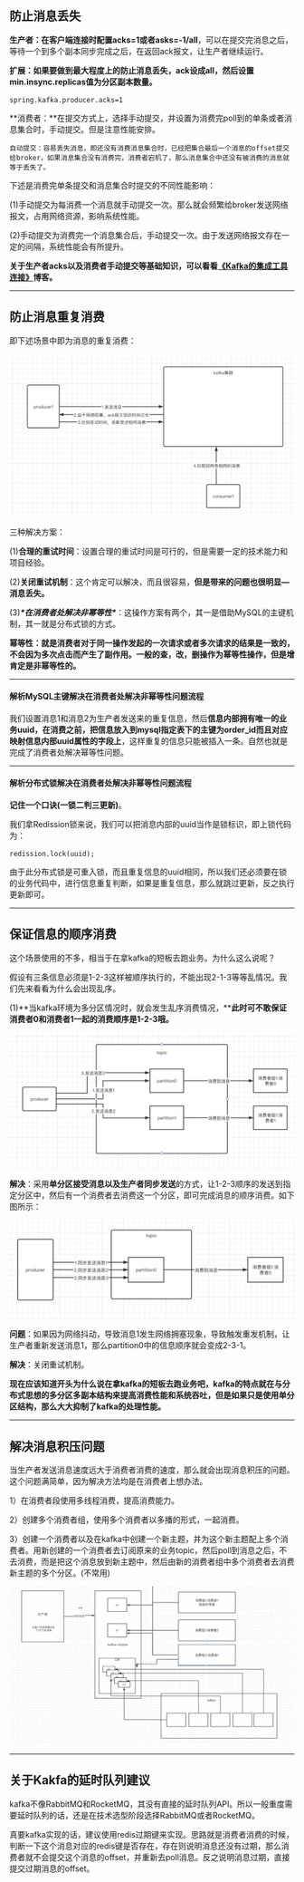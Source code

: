 ## 防止消息丢失

**生产者：**在客户端连接时配置**acks=1或者asks=-1/all**，可以在提交完消息之后，等待一个到多个副本同步完成之后，在返回ack报文，让生产者继续运行。

**扩展：如果要做到最大程度上的防止消息丢失，ack设成all，然后设置min.insync.replicas值为分区副本数量。**

```
spring.kafka.producer.acks=1
```

**消费者：**在提交方式上，选择手动提交，并设置为消费完poll到的单条或者消息集合时，手动提交。但是注意性能安排。

```
自动提交：容易丢失消息，即还没有消费消息集合时，已经把集合最后一个消息的offset提交给broker，如果消息集合没有消费完，消费者宕机了，那么消息集合中还没有被消费的消息就等于丢失了。
```

下述是消费完单条提交和消息集合时提交的不同性能影响：

(1)手动提交为每消费一个消息就手动提交一次。那么就会频繁给broker发送网络报文，占用网络资源，影响系统性能。

(2)手动提交为消费完一个消息集合后，手动提交一次。由于发送网络报文存在一定的间隔，系统性能会有所提升。

**关于生产者acks以及消费者手动提交等基础知识，可以看看[《Kafka的集成工具连接》](http://www.studylove.cn:8000/2022/01/20/kafka的集成工具连接/)博客。**

------

## 防止消息重复消费

即下述场景中即为消息的重复消费：

![img](../图库/场景优化01.png)

三种解决方案：

(1)**合理的重试时间**：设置合理的重试时间是可行的，但是需要一定的技术能力和项目经验。

(2)**关闭重试机制**：这个肯定可以解决，而且很容易，**但是带来的问题也很明显—消息丢失。**

(3)***\*在消费者处解决非幂等性\****：这操作方案有两个，其一是借助MySQL的主键机制，其一就是分布式锁的方式。

**幂等性：就是消费者对于同一操作发起的一次请求或者多次请求的结果是一致的，不会因为多次点击而产生了副作用。一般的查，改，删操作为幂等性操作，但是增肯定是非幂等性的。**

------

#### 解析MySQL主键解决**在消费者处解决非幂等性**问题流程

我们设置消息1和消息2为生产者发送来的重复信息，然后**信息内部拥有唯一的业务uuid，在消费之前，把信息放入到mysql指定表下的主键为order_id而且对应映射信息内部uuid属性的字段上**，这样重复的信息只能被插入一条。自然也就是完成了消费者处解决幂等性问题。

------

#### 解析分布式锁解决**在消费者处解决非幂等性**问题流程

**记住一个口诀(一锁二判三更新)**。

我们拿Redission锁来说，我们可以把消息内部的uuid当作是锁标识，即上锁代码为：

```
redission.lock(uuid);
```

由于此分布式锁是可重入锁，而且重复信息的uuid相同，所以我们还必须要在锁的业务代码中，进行信息重复判断，如果是重复信息，那么就跳过更新，反之执行更新即可。

------

## 保证信息的顺序消费

这个场景使用的不多，相当于在拿kafka的短板去跑业务。为什么这么说呢？

假设有三条信息必须是1-2-3这样被顺序执行的，不能出现2-1-3等等乱情况。我们先来看看为什么会出现乱序。

(1)**当kafka环境为多分区情况时，就会发生乱序消费情况，****此时可不敢保证消费者0和消费者1一起的消费顺序是1-2-3哦。**

![img](../图库/场景优化02.png)

**解决**：采用**单分区接受消息以及生产者同步发送**的方式，让1-2-3顺序的发送到指定分区中，然后有一个消费者去消费这一个分区，即可完成消息的顺序消费。如下图所示：

![img](../图库/场景优化03.png)

**问题**：如果因为网络抖动，导致消息1发生网络拥塞现象，导致触发重发机制，让生产者重新发送消息1，那么partition0中的信息顺序就会变成2-3-1。

**解决**：关闭重试机制。

**现在应该知道开头为什么说在拿kafka的短板去跑业务吧，kafka的特点就在与分布式思想的多分区多副本结构来提高消费性能和系统吞吐，但是如果只是使用单分区结构，那么大大抑制了kafka的处理性能。**

------

## 解决消息积压问题

当生产者发送消息速度远大于消费者消费的速度，那么就会出现消息积压的问题。这个问题满简单，因为解决方法均是在消费者上想办法。

1）在消费者段使用多线程消费，提高消费能力。

2）创建多个消费者组，使用多个消费者以多播的形式，一起消费。

3）创建一个消费者以及在kafka中创建一个新主题，并为这个新主题配上多个消费者。用新创建的一个消费者去订阅原来的业务topic，然后poll到消息之后，不去消费，而是把这个消息放到新主题中，然后由新的消费者组中多个消费者去消费新主题的多个分区。(不常用)

![img](../图库/场景优化04.png)



------

## 关于Kakfa的延时队列建议

kafka不像RabbitMQ和RocketMQ，其没有直接的延时队列API。所以一般重度需要延时队列的话，还是在技术选型阶段选择RabbitMQ或者RocketMQ。

真要kafka实现的话，建议使用redis过期键来实现。思路就是消费者消费的时候，判断一下这个消息对应的redis键是否存在，存在则说明消息还没有过期，那么消费者就不会提交这个消息的offset，并重新去poll消息。反之说明消息过期，直接提交过期消息的offset。